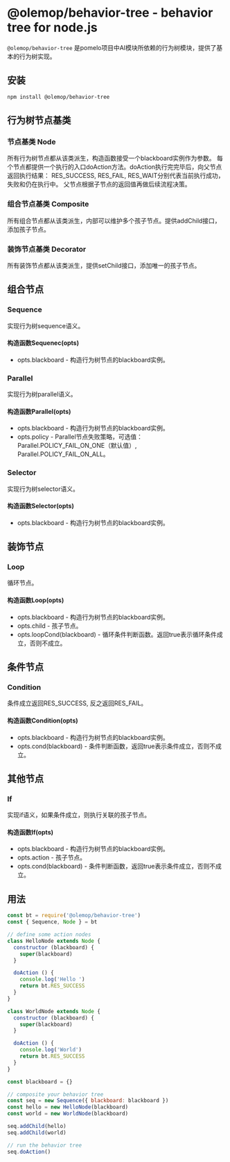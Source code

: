 # @olemop/behavior-tree - behavior tree for node.js

`@olemop/behavior-tree` 是pomelo项目中AI模块所依赖的行为树模块，提供了基本的行为树实现。

## 安装

```bash
npm install @olemop/behavior-tree
```

## 行为树节点基类

### 节点基类 Node

所有行为树节点都从该类派生，构造函数接受一个blackboard实例作为参数。
每个节点都提供一个执行的入口doAction方法。doAction执行完完毕后，向父节点返回执行结果：
RES_SUCCESS, RES_FAIL, RES_WAIT分别代表当前执行成功，失败和仍在执行中。
父节点根据子节点的返回值再做后续流程决策。

### 组合节点基类 Composite

所有组合节点都从该类派生，内部可以维护多个孩子节点。提供addChild接口，添加孩子节点。

### 装饰节点基类 Decorator

所有装饰节点都从该类派生，提供setChild接口，添加唯一的孩子节点。

## 组合节点

### Sequence

实现行为树sequence语义。

#### 构造函数Sequenec(opts)

- opts.blackboard - 构造行为树节点的blackboard实例。

### Parallel

实现行为树parallel语义。

#### 构造函数Parallel(opts)

- opts.blackboard - 构造行为树节点的blackboard实例。
- opts.policy - Parallel节点失败策略，可选值：Parallel.POLICY_FAIL_ON_ONE（默认值）, Parallel.POLICY_FAIL_ON_ALL。

### Selector

实现行为树selector语义。

#### 构造函数Selector(opts)

- opts.blackboard - 构造行为树节点的blackboard实例。

## 装饰节点

### Loop

循环节点。

#### 构造函数Loop(opts)

- opts.blackboard - 构造行为树节点的blackboard实例。
- opts.child - 孩子节点。
- opts.loopCond(blackboard) - 循环条件判断函数。返回true表示循环条件成立，否则不成立。

## 条件节点

### Condition

条件成立返回RES_SUCCESS, 反之返回RES_FAIL。

#### 构造函数Condition(opts)

- opts.blackboard - 构造行为树节点的blackboard实例。
- opts.cond(blackboard) - 条件判断函数，返回true表示条件成立，否则不成立。

## 其他节点

### If

实现if语义，如果条件成立，则执行关联的孩子节点。

#### 构造函数If(opts)

- opts.blackboard - 构造行为树节点的blackboard实例。
- opts.action - 孩子节点。
- opts.cond(blackboard) - 条件判断函数，返回true表示条件成立，否则不成立。

## 用法

``` javascript
const bt = require('@olemop/behavior-tree')
const { Sequence, Node } = bt

// define some action nodes
class HelloNode extends Node {
  constructor (blackboard) {
    super(blackboard)
  }

  doAction () {
    console.log('Hello ')
    return bt.RES_SUCCESS
  }
}

class WorldNode extends Node {
  constructor (blackboard) {
    super(blackboard)
  }

  doAction () {
    console.log('World')
    return bt.RES_SUCCESS
  }
}

const blackboard = {}

// composite your behavior tree
const seq = new Sequence({ blackboard: blackboard })
const hello = new HelloNode(blackboard)
const world = new WorldNode(blackboard)

seq.addChild(hello)
seq.addChild(world)

// run the behavior tree
seq.doAction()
```
